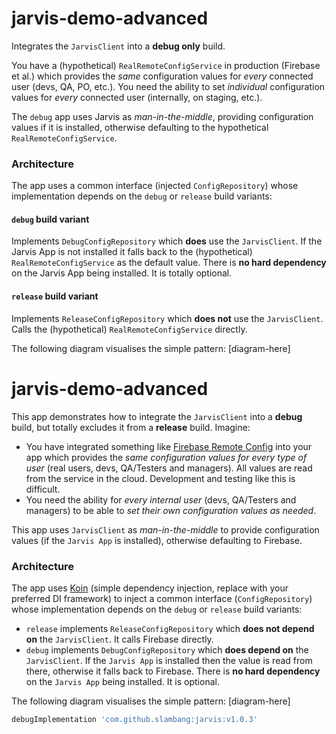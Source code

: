 # jarvis-demo-advanced
Integrates the `JarvisClient` into a **debug only** build.

You have a (hypothetical) `RealRemoteConfigService` in production (Firebase et al.) which provides the _same_ configuration values for _every_ connected user (devs, QA, PO,  etc.).
You need the ability to set _individual_ configuration values for _every_ connected user (internally, on staging, etc.).

The `debug` app uses Jarvis as _man-in-the-middle_, providing configuration values if it is installed, otherwise defaulting to the hypothetical `RealRemoteConfigService`.

### Architecture

The app uses a common interface (injected `ConfigRepository`) whose implementation depends on the `debug` or `release` build variants:

#### `debug` build variant
Implements `DebugConfigRepository` which **does** use the `JarvisClient`.
If the Jarvis App is not installed it falls back to the (hypothetical) `RealRemoteConfigService` as the default value.
There is **no hard dependency** on the Jarvis App being installed. It is totally optional.

#### `release` build variant
Implements `ReleaseConfigRepository` which **does not** use the `JarvisClient`.
Calls the (hypothetical) `RealRemoteConfigService` directly.

The following diagram visualises the simple pattern:
[diagram-here]

# jarvis-demo-advanced
This app demonstrates how to integrate the `JarvisClient` into a **debug** build, but totally excludes it from a **release** build. Imagine:
* You have integrated something like [Firebase Remote Config](https://firebase.google.com/docs/remote-config/get-started?platform=android) into your app which provides the _same configuration values for every type of user_ (real users, devs, QA/Testers and managers). All values are read from the service in the cloud. Development and testing like this is difficult.
* You need the ability for _every internal user_ (devs, QA/Testers and managers) to be able to _set their own configuration values as needed_.

This app uses `JarvisClient` as _man-in-the-middle_ to provide configuration values (if the `Jarvis App` is installed), otherwise defaulting to Firebase.

### Architecture
The app uses [Koin](https://insert-koin.io/docs/quickstart/android/) (simple dependency injection, replace with your preferred DI framework) to inject a common interface (`ConfigRepository`) whose implementation depends on the `debug` or `release` build variants:

* `release` implements `ReleaseConfigRepository` which **does not depend on** the `JarvisClient`. It calls Firebase directly.
* `debug` implements `DebugConfigRepository` which **does depend on** the `JarvisClient`.
  If the `Jarvis App` is installed then the value is read from there, otherwise it falls back to Firebase.
  There is **no hard dependency** on the `Jarvis App` being installed. It is optional.

The following diagram visualises the simple pattern:
[diagram-here]

```groovy
debugImplementation 'com.github.slambang:jarvis:v1.0.3'
```
